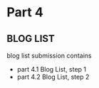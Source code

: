# Part 4

## BLOG LIST
blog list submission contains
-   part 4.1 Blog List, step 1
-   part 4.2 Blog List, step 2

